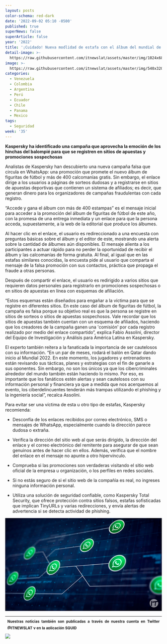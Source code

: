 ```yaml
---
layout: posts
color-schema: red-dark
date: '2022-09-02 05:10 -0500'
published: true
superNews: false
superArticle: false
year: '2022'
title: '¡Cuidado! Nueva modlidad de estafa con el álbum del mundial de futbol '
detail-image: >-
  https://raw.githubusercontent.com/itnewslat/assets/master/img/1024x680/whatsapp-estafa-g.jpg
image: >-
  https://raw.githubusercontent.com/itnewslat/assets/master/img/540x320/whatsapp-estafa-p.jpg
categories:
  - Venezuela
  - Colombia
  - Argentina
  - Perú
  - Ecuador
  - Chile
  - Panama
  - Mexico
tags:
  - Seguridad
week: '35'
---
```

**Kaspersky ha identificado una campaña que aprovecha la emoción de los hinchas del balompié para que se registren en sitios de apuestas y promociones sospechosas**

Analistas de Kaspersky han descubierto una nueva campaña falsa que circula en WhatsApp: una promoción que promete el nuevo álbum de figuritas de fútbol y más de 400 calcomanías gratis. Sin embargo, el enlace dirige a los usuarios a páginas de sorteos dudosas y a registrarse en sitios de apuestas deportivas que contienen un sistema de afiliados; es decir, que generan dinero para los organizadores de campañas fraudulentas con cada registro.

“Accede y gana el álbum con más de 400 estampas” es el mensaje inicial para acceder a la promoción del álbum de figuritas de fútbol de este año, con la promesa de una entrega inmediata y un enlace para que la persona acceda, supuestamente, a la web de la editorial que produce los álbumes.
 
Al hacer clic en el enlace, el usuario es redireccionado a una encuesta con preguntas básicas sobre el álbum y el editor de este, mostrando una alerta sobre la cantidad de álbumes aún disponibles. El mensaje alienta a los participantes a actuar rápido para no perder la oportunidad de recibir el álbum y las calcomanías de forma gratuita. Al final, al igual que en las estafas similares conocidas, la encuesta pide al usuario que comparta el mensaje de la falsa promoción con sus contactos, práctica que propaga el fraude a otras personas. 
 
Después de compartir el enlace, el usuario es redirigido a varios sitios que requieren datos personales para registrarlo en promociones sospechosas o en sitios de apuestas en línea con esquemas de afiliación.
 
“Estos esquemas están diseñados para engañar a la víctima para que se registre en diferentes sitios. En este caso del álbum de figuritas de fútbol, la campaña es falsa porque su objetivo real es que la persona se registre en sitios de sorteos o sitios de apuestas sospechosos. Vale recordar que los sitios de apuestas también cuentan con un esquema de afiliados, haciendo que los creadores de la campaña ganen una 'comisión' por cada registro realizado por medio del enlace compartido”, explica Fabio Assolini, director del Equipo de Investigación y Análisis para América Latina en Kaspersky.
 
El experto también reitera a la fanaticada la importancia de ser cautelosos con su información. “En un par de meses, rodará el balón en Qatar dando inicio al Mundial 2022. En este momento, los jugadores y entrenadores están revisando sus tácticas, planes y estrategias con el fin de ganarle a sus oponentes. Sin embargo, no son los únicos ya que los cibercriminales alrededor del mundo también están haciendo lo mismo. Por eso, es importante que los fanáticos estén alertas y sean cautelosos con su información personal y financiera ya que a medida que nos acerquemos al evento, los ciberdelincuentes tenderán más trampas utilizando el phishing y la ingeniería social”, recalca Assolini.


Para evitar ser una víctima de esta u otro tipo de estafas, Kaspersky recomienda:
- Desconfía de los enlaces recibidos por correo electrónico, SMS o mensajes de WhatsApp, especialmente cuando la dirección parece dudosa o extraña.

- Verifica la dirección del sitio web al que serás dirigido, la dirección del enlace y el correo electrónico del remitente para asegurar de que sean genuinos antes de hacer clic en ellos. Además, verifica que el nombre del enlace en el mensaje no apunte a otro hipervínculo.

- Comprueba si las promociones son verdaderas visitando el sitio web oficial de la empresa u organización, o los perfiles en redes sociales.

- Si no estás seguro de si el sitio web de la compañía es real, no ingreses ninguna información personal.

- Utiliza una solución de seguridad confiable, como Kaspersky Total Security, que ofrece protección contra sitios falsos, estafas sofisticadas que implican TinyURLs y varias redirecciones, y envía alertas de advertencia si se detecta actividad de phishing.


![](https://raw.githubusercontent.com/itnewslat/assets/master/img/540x320/whatsapp-estafa-p.jpg)

<table style="height: 42px;" width="569">
<tbody>
<tr>
<td style="text-align: justify;"><sub><strong>Nuestras noticias también son publicadas a través de nuestra cuenta en Twitter <a href="https://twitter.com/itnewslat?lang=es">@ITNEWSLAT</a> y en la aplicación <a href="https://squidapp.co/en/">SQUID</a></strong></sub></td>
</tr>
</tbody>
</table>

<img src="https://tracker.metricool.com/c3po.jpg?hash=56f88a41e39ab42c063cc51676587a04"/>
